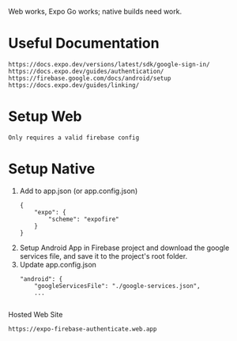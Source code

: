 Web works, Expo Go works; native builds need work.

Useful Documentation
===
    https://docs.expo.dev/versions/latest/sdk/google-sign-in/
    https://docs.expo.dev/guides/authentication/
    https://firebase.google.com/docs/android/setup
    https://docs.expo.dev/guides/linking/
    
Setup Web
===
    Only requires a valid firebase config

Setup Native
===
1. Add to app.json (or app.config.json)
    ```
    {
        "expo": {
            "scheme": "expofire"
        }
    }

2. Setup Android App in Firebase project and download the google services file, and save it to the project's root folder.
3. Update app.config.json
    ```
    "android": {
		"googleServicesFile": "./google-services.json",
        ...


Hosted Web Site

    https://expo-firebase-authenticate.web.app

